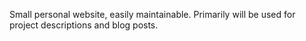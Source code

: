 Small personal website, easily maintainable. Primarily will be used for project descriptions and blog posts. 
